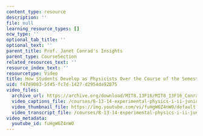 ```yaml
---
content_type: resource
description: ''
file: null
learning_resource_types: []
ocw_type: ''
optional_tab_title: ''
optional_text: ''
parent_title: Prof. Janet Conrad's Insights
parent_type: CourseSection
related_resources_text: ''
resource_index_text: ''
resourcetype: Video
title: How Students Develop as Physicists Over the Course of the Semester
uid: f47d9083-5f45-fc7d-1427-d2954da92875
video_files:
  archive_url: https://archive.org/download/MIT8.13F16/MIT8_13F16_Conrad_Students_Develop_as_Physicists_300k.mp4
  video_captions_file: /courses/8-13-14-experimental-physics-i-ii-junior-lab-fall-2016-spring-2017/7c6f0af675ce55f184d43baa5a0b013a_fuHgW6Z4nW0.vtt
  video_thumbnail_file: https://img.youtube.com/vi/fuHgW6Z4nW0/default.jpg
  video_transcript_file: /courses/8-13-14-experimental-physics-i-ii-junior-lab-fall-2016-spring-2017/b6ea13e478a9156a131bb6d0eafcf84d_fuHgW6Z4nW0.pdf
video_metadata:
  youtube_id: fuHgW6Z4nW0
---
```


